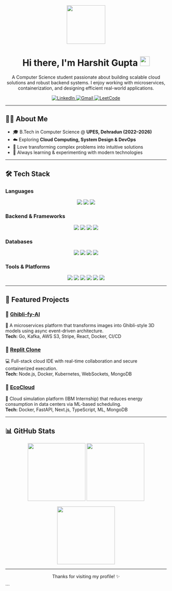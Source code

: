 <!-- Profile Header -->
<div id="header" align="center">
  <img src="https://media.giphy.com/media/M9gbBd9nbDrOTu1Mqx/giphy.gif" width="120"/>
  
  <h1>
    Hi there, I'm Harshit Gupta 
    <img src="https://media.giphy.com/media/hvRJCLFzcasrR4ia7z/giphy.gif" width="30px"/>
  </h1>
  
  <p align="center">
    A Computer Science student passionate about building scalable cloud solutions and robust backend systems.  
    I enjoy working with microservices, containerization, and designing efficient real-world applications.
  </p>

  <!-- Badges -->
  <p>
    <a href="https://www.linkedin.com/in/your-linkedin-id/">
      <img src="https://img.shields.io/badge/LinkedIn-0077B5?style=for-the-badge&logo=linkedin&logoColor=white" alt="LinkedIn"/>
    </a>
    <a href="mailto:Harshit.109350@gmail.com">
      <img src="https://img.shields.io/badge/Gmail-D14836?style=for-the-badge&logo=gmail&logoColor=white" alt="Gmail"/>
    </a>
    <a href="https://leetcode.com/your-leetcode-id/">
      <img src="https://img.shields.io/badge/LeetCode-FFA116?style=for-the-badge&logo=leetcode&logoColor=black" alt="LeetCode"/>
    </a>
  </p>
</div>

---

## 👨‍💻 About Me  
- 🎓 B.Tech in Computer Science @ **UPES, Dehradun (2022–2026)**  
- ☁️ Exploring **Cloud Computing, System Design & DevOps**  
- 🚀 Love transforming complex problems into intuitive solutions  
- 🌱 Always learning & experimenting with modern technologies  

---

## 🛠️ Tech Stack  

### Languages  
<p align="center">
  <img src="https://img.shields.io/badge/C++-00599C?style=for-the-badge&logo=cplusplus&logoColor=white"/>
  <img src="https://img.shields.io/badge/JavaScript-F7DF1E?style=for-the-badge&logo=javascript&logoColor=black"/>
  <img src="https://img.shields.io/badge/Go-00ADD8?style=for-the-badge&logo=go&logoColor=white"/>
</p>

### Backend & Frameworks  
<p align="center">
  <img src="https://img.shields.io/badge/Node.js-339933?style=for-the-badge&logo=nodedotjs&logoColor=white"/>
  <img src="https://img.shields.io/badge/Express.js-000000?style=for-the-badge&logo=express&logoColor=white"/>
  <img src="https://img.shields.io/badge/React-20232A?style=for-the-badge&logo=react&logoColor=61DAFB"/>
  <img src="https://img.shields.io/badge/FastAPI-009688?style=for-the-badge&logo=fastapi&logoColor=white"/>
</p>

### Databases  
<p align="center">
  <img src="https://img.shields.io/badge/MongoDB-4EA94B?style=for-the-badge&logo=mongodb&logoColor=white"/>
  <img src="https://img.shields.io/badge/PostgreSQL-316192?style=for-the-badge&logo=postgresql&logoColor=white"/>
  <img src="https://img.shields.io/badge/MySQL-4479A1?style=for-the-badge&logo=mysql&logoColor=white"/>
  <img src="https://img.shields.io/badge/Redis-DC382D?style=for-the-badge&logo=redis&logoColor=white"/>
</p>

### Tools & Platforms  
<p align="center">
  <img src="https://img.shields.io/badge/Docker-2496ED?style=for-the-badge&logo=docker&logoColor=white"/>
  <img src="https://img.shields.io/badge/Kubernetes-326CE5?style=for-the-badge&logo=kubernetes&logoColor=white"/>
  <img src="https://img.shields.io/badge/AWS-232F3E?style=for-the-badge&logo=amazonaws&logoColor=white"/>
  <img src="https://img.shields.io/badge/Git-F05032?style=for-the-badge&logo=git&logoColor=white"/>
  <img src="https://img.shields.io/badge/GitHub-181717?style=for-the-badge&logo=github&logoColor=white"/>
  <img src="https://img.shields.io/badge/Postman-FF6C37?style=for-the-badge&logo=postman&logoColor=white"/>
</p>

---

## 🚀 Featured Projects  

### 🔹 [Ghibli-fy-AI](#)  
🎨 A microservices platform that transforms images into Ghibli-style 3D models using async event-driven architecture.  
**Tech:** Go, Kafka, AWS S3, Stripe, React, Docker, CI/CD  

### 🔹 [Replit Clone](#)  
💻 Full-stack cloud IDE with real-time collaboration and secure containerized execution.  
**Tech:** Node.js, Docker, Kubernetes, WebSockets, MongoDB  

### 🔹 [EcoCloud](#)  
🌱 Cloud simulation platform (IBM Internship) that reduces energy consumption in data centers via ML-based scheduling.  
**Tech:** Docker, FastAPI, Next.js, TypeScript, ML, MongoDB  

---

## 📊 GitHub Stats  

<p align="center">
  <img src="https://github-readme-stats.vercel.app/api?username=your-github-username&show_icons=true&theme=radical&count_private=true" height="180px"/>
 <img src="https://github-readme-stats.vercel.app/api/top-langs/?username=harshitgupta&layout=compact&langs_count=6&hide=html,css&theme=radical" height="180px"/>
</p>

<p align="center">
  <img src="https://streak-stats.demolab.com?user=your-github-username&theme=radical&border_radius=5" height="180px"/>
</p>

---

<p align="center">
  Thanks for visiting my profile! ✨  
</p>
```
